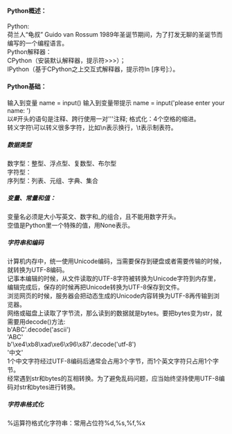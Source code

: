 #### Python概述：
Python:  
荷兰人“龟叔” Guido van Rossum 1989年圣诞节期间，为了打发无聊的圣诞节而编写的一个编程语言。  
Python解释器：  
CPython（安装默认解释器，提示符>>>）；  
IPython（基于CPython之上交互式解释器，提示符In [序号]:）。  

#### Python基础：
输入到变量 name = input()
输入到变量带提示 name = input('please enter your name: ')  
以#开头的语句是注释、跨行使用一对'''注释; 格式化：4个空格的缩进。   
转义字符\可以转义很多字符，比如\n表示换行，\t表示制表符。  

##### 数据类型
数字型：整型、浮点型、复数型、布尔型  
字符型：  
序列型：列表、元组、字典、集合  
##### 变量、常量和值：  
变量名必须是大小写英文、数字和_的组合，且不能用数字开头。  
空值是Python里一个特殊的值，用None表示。  
##### 字符串和编码
计算机内存中，统一使用Unicode编码，当需要保存到硬盘或者需要传输的时候，就转换为UTF-8编码。  
记事本编辑的时候，从文件读取的UTF-8字符被转换为Unicode字符到内存里，编辑完成后，保存的时候再把Unicode转换为UTF-8保存到文件。  
浏览网页的时候，服务器会把动态生成的Unicode内容转换为UTF-8再传输到浏览器。  
网络或磁盘上读取了字节流，那么读到的数据就是bytes。要把bytes变为str，就需要用decode()方法:  
b'ABC'.decode('ascii')  
'ABC'  
b'\xe4\xb8\xad\xe6\x96\x87'.decode('utf-8')  
'中文'  
1个中文字符经过UTF-8编码后通常会占用3个字节，而1个英文字符只占用1个字节。  
经常遇到str和bytes的互相转换。为了避免乱码问题，应当始终坚持使用UTF-8编码对str和bytes进行转换。  
##### 字符串格式化  
%运算符格式化字符串：常用占位符%d,%s,%f,%x
